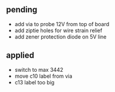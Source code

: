 pending
------
- add via to probe 12V from top of board
- add ziptie holes for wire strain relief
- add zener protection diode on 5V line

applied
-------
- switch to max 3442
- move c10 label from via
- c13 label too big
